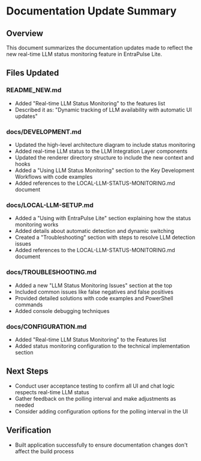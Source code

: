 # Documentation Update Summary

## Overview
This document summarizes the documentation updates made to reflect the new real-time LLM status monitoring feature in EntraPulse Lite.

## Files Updated

### README_NEW.md
- Added "Real-time LLM Status Monitoring" to the features list
- Described it as: "Dynamic tracking of LLM availability with automatic UI updates"

### docs/DEVELOPMENT.md
- Updated the high-level architecture diagram to include status monitoring
- Added real-time LLM status to the LLM Integration Layer components
- Updated the renderer directory structure to include the new context and hooks
- Added a "Using LLM Status Monitoring" section to the Key Development Workflows with code examples
- Added references to the LOCAL-LLM-STATUS-MONITORING.md document

### docs/LOCAL-LLM-SETUP.md
- Added a "Using with EntraPulse Lite" section explaining how the status monitoring works
- Added details about automatic detection and dynamic switching
- Created a "Troubleshooting" section with steps to resolve LLM detection issues
- Added references to the LOCAL-LLM-STATUS-MONITORING.md document

### docs/TROUBLESHOOTING.md
- Added a new "LLM Status Monitoring Issues" section at the top
- Included common issues like false negatives and false positives
- Provided detailed solutions with code examples and PowerShell commands
- Added console debugging techniques

### docs/CONFIGURATION.md
- Added "Real-time LLM Status Monitoring" to the Features list
- Added status monitoring configuration to the technical implementation section

## Next Steps
- Conduct user acceptance testing to confirm all UI and chat logic respects real-time LLM status
- Gather feedback on the polling interval and make adjustments as needed
- Consider adding configuration options for the polling interval in the UI

## Verification
- Built application successfully to ensure documentation changes don't affect the build process
